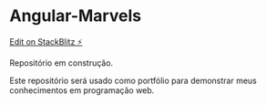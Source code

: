 # Angular-Marvels

[Edit on StackBlitz ⚡️](https://stackblitz.com/edit/angular-vkberc)

Repositório em construção.

Este repositório será usado como portfólio para demonstrar meus conhecimentos em programação web.
